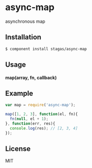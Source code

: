 
# async-map

asynchronous map

## Installation

```sh
$ component install stagas/async-map
```

## Usage

#### map(array, fn, callback)

## Example

```js
var map = require('async-map');

map([1, 2, 3], function(el, fn){
  fn(null, el + 1);
}, function(err, res){
  console.log(res); // [2, 3, 4]
});
```

## License

MIT
